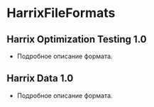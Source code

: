 HarrixFileFormats
=================

Harrix Optimization Testing 1.0
-------------------------------

 * Подробное описание формата.

Harrix Data 1.0
---------------

 *  Подробное описание формата.
